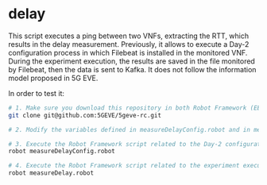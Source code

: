 # delay

This script executes a ping between two VNFs, extracting the RTT, which results in the delay measurement. Previously, it allows to execute a Day-2 configuration process in which Filebeat is installed in the monitored VNF. During the experiment execution, the results are saved in the file monitored by Filebeat, then the data is sent to Kafka. It does not follow the information model proposed in 5G EVE.

In order to test it:

```sh
# 1. Make sure you download this repository in both Robot Framework (EEM) and Runtime Configurator servers.
git clone git@github.com:5GEVE/5geve-rc.git

# 2. Modify the variables defined in measureDelayConfig.robot and in measureDelay.robot to fit in your scenario.

# 3. Execute the Robot Framework script related to the Day-2 configuration.
robot measureDelayConfig.robot

# 4. Execute the Robot Framework script related to the experiment execution.
robot measureDelay.robot
```
